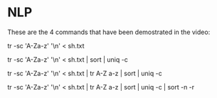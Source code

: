 # NLP
These are the 4 commands that have been demostrated in the video:

tr -sc 'A-Za-z' '\n' < sh.txt

tr -sc 'A-Za-z' '\n' < sh.txt | sort | uniq -c

tr -sc 'A-Za-z' '\n' < sh.txt | tr A-Z a-z | sort | uniq -c

tr -sc 'A-Za-z' '\n' < sh.txt | tr A-Z a-z | sort | uniq -c | sort -n -r

